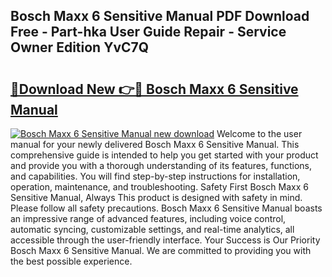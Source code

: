 ## Bosch Maxx 6 Sensitive Manual PDF Download Free - Part-hka User Guide Repair - Service Owner Edition YvC7Q

# <h2><a href="http://cf16305.oget.top/?id=Bosch+Maxx+6+Sensitive+Manual">🔗Download New 👉🔴 Bosch Maxx 6 Sensitive Manual</a></h2>

[![Bosch Maxx 6 Sensitive Manual new download](https://i.imgur.com/5g1atiW.png)](http://cf16305.oget.top/?id=Bosch+Maxx+6+Sensitive+Manual)
Welcome to the user manual for your newly delivered Bosch Maxx 6 Sensitive Manual. This comprehensive guide is intended to help you get started with your product and provide you with a thorough understanding of its features, functions, and capabilities. You will find step-by-step instructions for installation, operation, maintenance, and troubleshooting. Safety First Bosch Maxx 6 Sensitive Manual, Always This product is designed with safety in mind. Please follow all safety precautions. Bosch Maxx 6 Sensitive Manual boasts an impressive range of advanced features, including voice control, automatic syncing, customizable settings, and real-time analytics, all accessible through the user-friendly interface. Your Success is Our Priority Bosch Maxx 6 Sensitive Manual. We are committed to providing you with the best possible experience.
